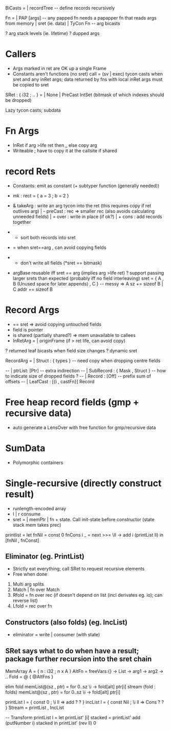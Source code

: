 BiCasts =
 | recordTree -- define records recursively

Fn =
  | PAP [args] -- any papped fn needs a papapper fn that reads args from memory
  | sret (ie. data)
  | TyCon Fn -- arg bicasts

? arg stack levels (ie. lifetime)
? dupped args

# Callers
* Args marked in ret are OK up a single Frame
* Constants aren't functions (no sret)
call =
 (sv | exec) tycon casts
 when sret and any inRet args;
   data returned by fns with local inRet args must be copied to sret

SRet : { i32 ; .. } =
 | None
 | PreCast IntSet (bitmask of which indexes should be dropped)

Lazy tycon casts; subdata

# Fn Args
 * InRet if arg >life ret then _ else copy arg
 * Writeable ; have to copy it at the callsite if shared

# record Rets
 * Constants: emit as constant (+ subtyper function (generally needed))
 * mk        : rect = { a = 3 ; b = 2 }
 * & takeArg : write an arg tycon into the ret (this requires copy if ret outlives arg)
 | - preCast : rec => smaller rec (also avoids calculating unneeded fields)
 | = over    : write in place (if ok?)
 | + cons    : add records together

 * + sort both records into sret
 * = when sret==arg , can avoid copying fields
 * - don't write all fields (*sret == bitmask)
 * argBase reusable iff sret == arg (implies arg >life ret)
? support passing larger srets than expected (probably iff no field interleaving)
sret = { A , B (Unused space for later appends) , C } -- messy
 => A sz += sizeof B | C addr += sizeof B

# Record Args
 * == sret => avoid copying untouched fields
 * field is pointer
 * is shared (partially shared?) => mem unavailable to callees
 * InRetArg =
   | originFrame (if > ret life, can avoid copy)

? returned leaf bicasts when field size changes
? dynamic sret

RecordArg =
 | Struct : { types } -- need copy when dropping centre fields

-- | ptrList: [Ptr] -- extra indirection
-- | SubRecord : { Mask , Struct } -- how to indicate size of dropped fields ?
-- | Record : [Off]      -- prefix sum of offsets
-- | LeafCast : [{i , castFn}] Record

# Free heap record fields (gmp + recursive data)
 * auto generate a LensOver with free function for gmp/recursive data

# SumData
 * Polymorphic containers

# Single-recursive (directly construct result)
 * runlength-encoded array
 * l | r consume
 * sret =
    | memPtr
    | fn + state. Call init-state before constructor (state stack mem takes prec)

printlist = let
  fnNil       = const 0
  fnCons i _  = next >>= \ll -> add i (printList ll)
  in [fnNil , fnConst]

## Eliminator (eg. PrintList)
 * Strictly eat everything; call SRet to request recursive elements
 * Free when done
 1. Multi arg splits
 2. Match | fn over Match
 3. Rfold = fn over rec (if doesn't depend on list (incl derivates eg. io); can reverse list)
 4. Lfold = rec over fn

## Constructors (also folds) (eg. IncList)
 * eliminator = write | consumer (with state)

## SRet says what to do when have a result; package further recursion into the sret chain

MemArray A = { n : i32 ; n x A }
AltFn = freeVars:{} -> List -> arg1 -> arg2 -> ..
Fold  = @ { @AltFns }

elim  fold memList@(sz , ptr) = for 0..sz \i -> fold[alt] ptr[i]
stream (fold : folds) memList@(sz , ptr) = for 0..sz \i -> fold[alt] ptr[i]

printList l = { const 0   ; \i ll => add ? ? }
incList   l = { const Nil ; \i ll => Cons ? ? }
Stream = printList , IncList

-- Transform
printList l = let
  printList' [i] stacked = printList' add (putNumber i) stacked
  in printList' (rev ll) 0
